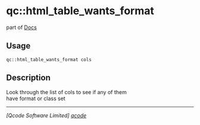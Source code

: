qc::html_table_wants_format
===========================

part of [Docs](../index.md)

Usage
-----
`qc::html_table_wants_format cols`

Description
-----------
Look through the list of cols to see if any of them<br/>have format or class set

----------------------------------
*[Qcode Software Limited] [qcode]*

[qcode]: http://www.qcode.co.uk "Qcode Software"